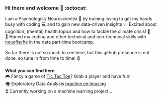 ### Hi there and welcome 👋 :octocat:

I am a Psychologist/ Neuroscientist 🧠 by training loving to get my hands busy with coding 💻 and to gain new data-driven insights 💡. Excited about cognition, (mental) health topics and how to tackle the climate crisis! 🌳 </br>
🌱 Honed my coding and other technical and non-technical skills with [neuefische](https://www.neuefische.de/) in the data part-time bootcamp.</br></br>
So far there is not so much to see here, but this github presence is not done, so tune in from time to time! ⌚</br>
</br>
**What you can find here** </br>
🎮 Fancy a game of [Tic Tac Toe](https://github.com/pcfisch/tic-tac-toe)? Grab a player and have fun! </br>
🏘️ Exploratory Data Analysis [practice on housing](https://github.com/pcfisch/eda-project-nf) </br>
⏳ Currently working on a machine learning project...

<!--
**pcfisch/pcfisch** is a ✨ _special_ ✨ repository because its `README.md` (this file) appears on your GitHub profile.

Here are some ideas to get you started:

- 🔭 I’m currently working on ...
- 🌱 I’m currently learning ...
- 👯 I’m looking to collaborate on ...
- 🤔 I’m looking for help with ...
- 💬 Ask me about ...
- 📫 How to reach me: ...
- 😄 Pronouns: ...
- ⚡ Fun fact: ...
-->
